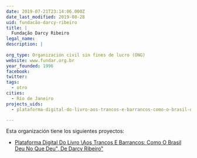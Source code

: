 ```yaml
---
date: 2019-07-21T23:14:06.000Z
date_last_modified: 2019-08-28
uid: fundacão-darcy-ribeiro
title: |
  Fundação Darcy Ribeiro
legal_name: 
description: |
  
org_type: Organización civil sin fines de lucro (ONG)
website: www.fundar.org.br
year_founded: 1996
facebook: 
twitter: 
tags:
  - otro
cities: 
  - Río de Janeiro
projects_uids:
  - plataforma-digital-do-livro-aos-trancos-e-barrancos-como-o-brasil-deu-no-que-deu-de-darcy-ribeiro

---
```


Esta organización tiene los siguientes proyectos:

- [Plataforma Digital Do Livro \Aos Trancos E Barrancos: Como O Brasil Deu No Que Deu\", De Darcy Ribeiro"](/proyectos/plataforma-digital-do-livro-aos-trancos-e-barrancos-como-o-brasil-deu-no-que-deu-de-darcy-ribeiro)
